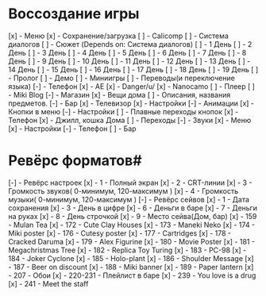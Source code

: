 # Воссоздание игры #
[x] - Меню
[x] - Сохранение/загрузка
[ ] - Calicomp
[ ] - Система диалогов
[ ] - Сюжет (Depends on: Система диалогов)
	[ ] - 1 День
	[ ] - 2 День
	[ ] - 3 День
	[ ] - 4 День
	[ ] - 5 День
	[ ] - 6 День
	[ ] - 7 День
	[ ] - 8 День
	[ ] - 9 День
	[ ] - 10 День
	[ ] - 11 День
	[ ] - 12 День
	[ ] - 13 День
	[ ] - 14 День
	[ ] - 15 День
	[ ] - 16 День
	[ ] - 17 День
	[ ] - 18 День
	[ ] - 19 День
	[ ] - Пролог
	[ ] - Демо
[ ] - Миниигры
[ ] - Переводы(и переключение языка)
[-] - Телефон
	[x] - AE
	[x] - Danger/u/
	[x] - Nanocamo
	[ ] - Плеер
	[ ] - Miki Blog
[-] - Магазин
	[x] - Вещи дома
	[ ] - Описания, названия предметов.
[-] - Бар
	[x] - Телевизор
[x] - Настройки
[-] - Анимации
	[x] - Кнопки в меню
	[-] - Настройки
	[ ] - Плавные переходы кнопок
	[x] - Телефон
	[x] - Джилл, кошка Дома
	[ ] - Переходы
[-] - Звуки
	[x] - Меню
	[x] - Настройки
	[-] - Телефон
	[ ] - Бар

# Ревёрс форматов#
[-] - Ревёрс настроек
	[x] - 1 - Полный экран
	[x] - 2 - CRT-линии
	[x] - 3 - Громкость звуков( 0-минимум, 120-максимум )
	[x] - 4 - Громкость музыки( 0-минимум, 120-максимум )
[-] - Ревёрс сейвов
	[x] - 1 - Дата сохранения
	[x] - 3 - День в цифре
	[x] - 6 - Деньги в баре
	[x] - 7 - Деньги на руках
	[x] - 8 - День строчкой
	[x] - 9 - Место сейва(Дом, бар)
	[x] - 159 - Mulan Tea
	[x] - 172 - Cute Clay Houses
	[x] - 173 - Maneki Neko
	[x] - 174 - Miki poster
	[x] - 176 - Cutesy poster
	[x] - 177 - Cartridges
	[x] - 178 - Cracked Daruma
	[x] - 179 - Alex Figurine
	[x] - 180 - Movie Poster
	[x] - 181 - Megachristmas Tree
	[x] - 182 - Replica Toy Turing
	[x] - 183 - PC-98
	[x] - 184 - Joker Cyclone
	[x] - 185 - Holo-plant
	[x] - 186 - Shoulder Message
	[x] - 187 - Beer on discount
	[x] - 188 - Miki banner
	[x] - 189 - Paper lantern
	[x] - 207 - Обои
	[x] - 220-231 - Плейлист в баре
	[x] - 239 - You love is a drug
	[x] - 241 - Meet the staff